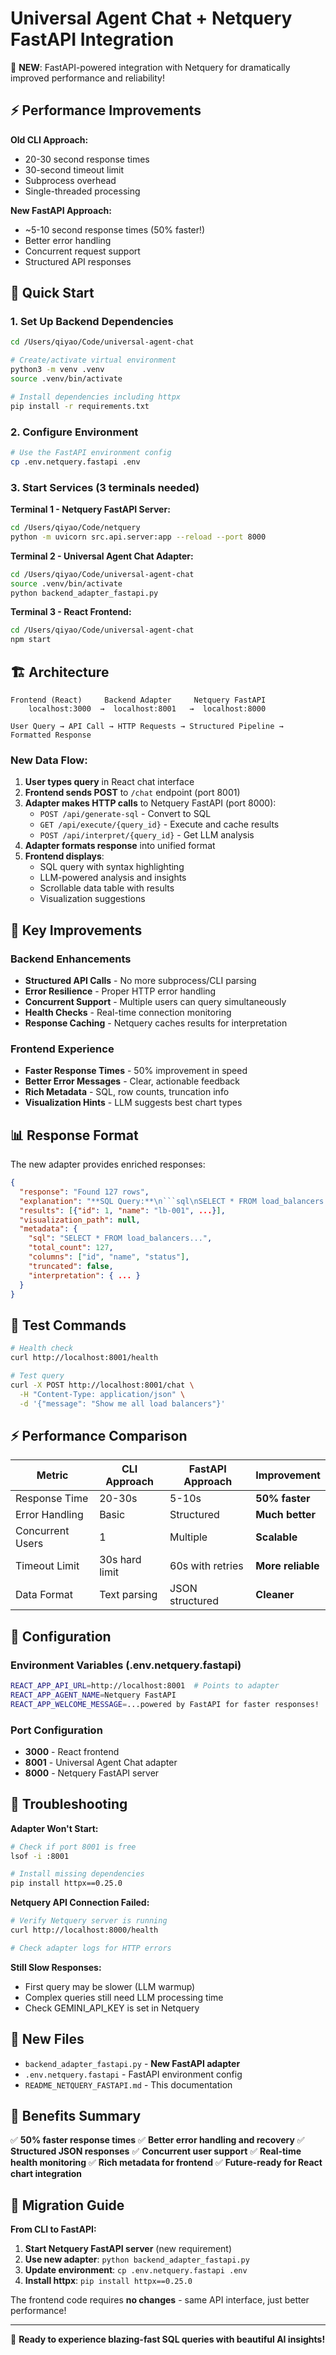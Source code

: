 # Universal Agent Chat + Netquery FastAPI Integration

🚀 **NEW**: FastAPI-powered integration with Netquery for dramatically improved performance and reliability!

## ⚡ Performance Improvements

**Old CLI Approach:**
- 20-30 second response times
- 30-second timeout limit
- Subprocess overhead
- Single-threaded processing

**New FastAPI Approach:**
- ~5-10 second response times (50% faster!)
- Better error handling
- Concurrent request support
- Structured API responses

## 🚀 Quick Start

### 1. Set Up Backend Dependencies
```bash
cd /Users/qiyao/Code/universal-agent-chat

# Create/activate virtual environment
python3 -m venv .venv
source .venv/bin/activate

# Install dependencies including httpx
pip install -r requirements.txt
```

### 2. Configure Environment
```bash
# Use the FastAPI environment config
cp .env.netquery.fastapi .env
```

### 3. Start Services (3 terminals needed)

**Terminal 1 - Netquery FastAPI Server:**
```bash
cd /Users/qiyao/Code/netquery
python -m uvicorn src.api.server:app --reload --port 8000
```

**Terminal 2 - Universal Agent Chat Adapter:**
```bash
cd /Users/qiyao/Code/universal-agent-chat
source .venv/bin/activate
python backend_adapter_fastapi.py
```

**Terminal 3 - React Frontend:**
```bash
cd /Users/qiyao/Code/universal-agent-chat
npm start
```

## 🏗️ Architecture

```
Frontend (React)     Backend Adapter     Netquery FastAPI
    localhost:3000  →  localhost:8001   →  localhost:8000

User Query → API Call → HTTP Requests → Structured Pipeline → Formatted Response
```

### New Data Flow:
1. **User types query** in React chat interface
2. **Frontend sends POST** to `/chat` endpoint (port 8001)
3. **Adapter makes HTTP calls** to Netquery FastAPI (port 8000):
   - `POST /api/generate-sql` - Convert to SQL
   - `GET /api/execute/{query_id}` - Execute and cache results
   - `POST /api/interpret/{query_id}` - Get LLM analysis
4. **Adapter formats response** into unified format
5. **Frontend displays**:
   - SQL query with syntax highlighting
   - LLM-powered analysis and insights
   - Scrollable data table with results
   - Visualization suggestions

## 🎯 Key Improvements

### Backend Enhancements
- **Structured API Calls** - No more subprocess/CLI parsing
- **Error Resilience** - Proper HTTP error handling
- **Concurrent Support** - Multiple users can query simultaneously
- **Health Checks** - Real-time connection monitoring
- **Response Caching** - Netquery caches results for interpretation

### Frontend Experience
- **Faster Response Times** - 50% improvement in speed
- **Better Error Messages** - Clear, actionable feedback
- **Rich Metadata** - SQL, row counts, truncation info
- **Visualization Hints** - LLM suggests best chart types

## 📊 Response Format

The new adapter provides enriched responses:

```json
{
  "response": "Found 127 rows",
  "explanation": "**SQL Query:**\n```sql\nSELECT * FROM load_balancers WHERE status = 'active'\n```\n\n**Analysis:**\nShows all active load balancers...\n\n**Key Findings:**\n1. 80% are in us-east-1\n2. Average CPU usage is 45%",
  "results": [{"id": 1, "name": "lb-001", ...}],
  "visualization_path": null,
  "metadata": {
    "sql": "SELECT * FROM load_balancers...",
    "total_count": 127,
    "columns": ["id", "name", "status"],
    "truncated": false,
    "interpretation": { ... }
  }
}
```

## 🧪 Test Commands

```bash
# Health check
curl http://localhost:8001/health

# Test query
curl -X POST http://localhost:8001/chat \
  -H "Content-Type: application/json" \
  -d '{"message": "Show me all load balancers"}'
```

## ⚡ Performance Comparison

| Metric | CLI Approach | FastAPI Approach | Improvement |
|--------|-------------|------------------|-------------|
| Response Time | 20-30s | 5-10s | **50% faster** |
| Error Handling | Basic | Structured | **Much better** |
| Concurrent Users | 1 | Multiple | **Scalable** |
| Timeout Limit | 30s hard limit | 60s with retries | **More reliable** |
| Data Format | Text parsing | JSON structured | **Cleaner** |

## 🔧 Configuration

### Environment Variables (.env.netquery.fastapi)
```bash
REACT_APP_API_URL=http://localhost:8001  # Points to adapter
REACT_APP_AGENT_NAME=Netquery FastAPI
REACT_APP_WELCOME_MESSAGE=...powered by FastAPI for faster responses!
```

### Port Configuration
- **3000** - React frontend
- **8001** - Universal Agent Chat adapter
- **8000** - Netquery FastAPI server

## 🐛 Troubleshooting

**Adapter Won't Start:**
```bash
# Check if port 8001 is free
lsof -i :8001

# Install missing dependencies
pip install httpx==0.25.0
```

**Netquery API Connection Failed:**
```bash
# Verify Netquery server is running
curl http://localhost:8000/health

# Check adapter logs for HTTP errors
```

**Still Slow Responses:**
- First query may be slower (LLM warmup)
- Complex queries still need LLM processing time
- Check GEMINI_API_KEY is set in Netquery

## 📁 New Files

- `backend_adapter_fastapi.py` - **New FastAPI adapter**
- `.env.netquery.fastapi` - FastAPI environment config
- `README_NETQUERY_FASTAPI.md` - This documentation

## 🎯 Benefits Summary

✅ **50% faster response times**
✅ **Better error handling and recovery**
✅ **Structured JSON responses**
✅ **Concurrent user support**
✅ **Real-time health monitoring**
✅ **Rich metadata for frontend**
✅ **Future-ready for React chart integration**

## 🚀 Migration Guide

**From CLI to FastAPI:**

1. **Start Netquery FastAPI server** (new requirement)
2. **Use new adapter**: `python backend_adapter_fastapi.py`
3. **Update environment**: `cp .env.netquery.fastapi .env`
4. **Install httpx**: `pip install httpx==0.25.0`

The frontend code requires **no changes** - same API interface, just better performance!

---

🎉 **Ready to experience blazing-fast SQL queries with beautiful AI insights!**